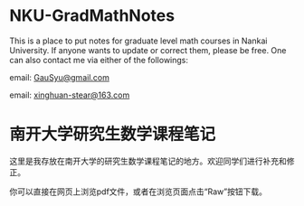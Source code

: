# NKU-GradMathNotes
This is a place to put notes for graduate level math courses in Nankai University. If anyone wants to update or correct them, please be free. One can also contact me via either of the followings:

email: GauSyu@gmail.com

email: xinghuan-stear@163.com

# 南开大学研究生数学课程笔记
这里是我存放在南开大学的研究生数学课程笔记的地方。欢迎同学们进行补充和修正。

你可以直接在网页上浏览pdf文件，或者在浏览页面点击“Raw”按钮下载。
